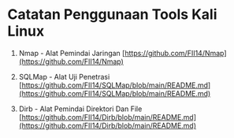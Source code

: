 # Catatan Penggunaan Tools Kali Linux

1. Nmap - Alat Pemindai Jaringan [https://github.com/FII14/Nmap](https://github.com/FII14/Nmap)

2. SQLMap - Alat Uji Penetrasi [https://github.com/FII14/SQLMap/blob/main/README.md](https://github.com/FII14/SQLMap/blob/main/README.md)

3. Dirb - Alat Pemindai Direktori Dan File [https://github.com/FII14/Dirb/blob/main/README.md](https://github.com/FII14/Dirb/blob/main/README.md)
